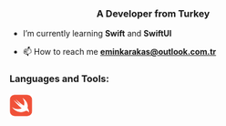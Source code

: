 
<h3 align="center">A Developer from Turkey</h3>

-  I’m currently learning **Swift** and **SwiftUI**

- 📫 How to reach me **eminkarakas@outlook.com.tr**

<h3 align="left">Languages and Tools:</h3>
<p align="left"> <a href="https://developer.apple.com/swift/" target="_blank" rel="noreferrer"> <img src="https://raw.githubusercontent.com/devicons/devicon/master/icons/swift/swift-original.svg" alt="swift" width="40" height="40"/> </a> </p>
